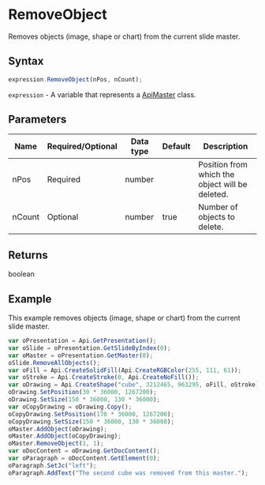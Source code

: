 # RemoveObject

Removes objects (image, shape or chart) from the current slide master.

## Syntax

```javascript
expression.RemoveObject(nPos, nCount);
```

`expression` - A variable that represents a [ApiMaster](../ApiMaster.md) class.

## Parameters

| **Name** | **Required/Optional** | **Data type** | **Default** | **Description** |
| ------------- | ------------- | ------------- | ------------- | ------------- |
| nPos | Required | number |  | Position from which the object will be deleted. |
| nCount | Optional | number | true | Number of objects to delete. |

## Returns

boolean

## Example

This example removes objects (image, shape or chart) from the current slide master.

```javascript
var oPresentation = Api.GetPresentation();
var oSlide = oPresentation.GetSlideByIndex(0);
var oMaster = oPresentation.GetMaster(0);
oSlide.RemoveAllObjects();
var oFill = Api.CreateSolidFill(Api.CreateRGBColor(255, 111, 61));
var oStroke = Api.CreateStroke(0, Api.CreateNoFill());
var oDrawing = Api.CreateShape("cube", 3212465, 963295, oFill, oStroke);
oDrawing.SetPosition(30 * 36000, 1267200);
oDrawing.SetSize(150 * 36000, 130 * 36000);
var oCopyDrawing = oDrawing.Copy();
oCopyDrawing.SetPosition(170 * 36000, 1267200);
oCopyDrawing.SetSize(150 * 36000, 130 * 36000);
oMaster.AddObject(oDrawing);
oMaster.AddObject(oCopyDrawing);
oMaster.RemoveObject(1, 1);
var oDocContent = oDrawing.GetDocContent();
var oParagraph = oDocContent.GetElement(0);
oParagraph.SetJc("left");
oParagraph.AddText("The second cube was removed from this master.");
```
